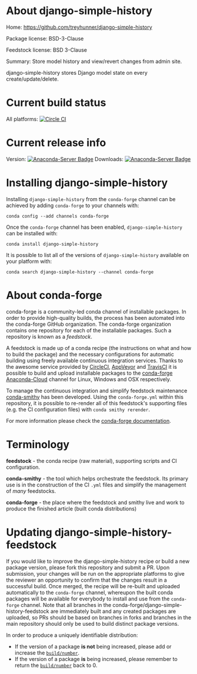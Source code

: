 About django-simple-history
===========================

Home: https://github.com/treyhunner/django-simple-history

Package license: BSD-3-Clause

Feedstock license: BSD 3-Clause

Summary: Store model history and view/revert changes from admin site.

django-simple-history stores Django model state on every create/update/delete.

Current build status
====================

All platforms: [![Circle CI](https://circleci.com/gh/conda-forge/django-simple-history-feedstock.svg?style=shield)](https://circleci.com/gh/conda-forge/django-simple-history-feedstock)

Current release info
====================
Version: [![Anaconda-Server Badge](https://anaconda.org/conda-forge/django-simple-history/badges/version.svg)](https://anaconda.org/conda-forge/django-simple-history)
Downloads: [![Anaconda-Server Badge](https://anaconda.org/conda-forge/django-simple-history/badges/downloads.svg)](https://anaconda.org/conda-forge/django-simple-history)

Installing django-simple-history
================================

Installing `django-simple-history` from the `conda-forge` channel can be achieved by adding `conda-forge` to your channels with:

```
conda config --add channels conda-forge
```

Once the `conda-forge` channel has been enabled, `django-simple-history` can be installed with:

```
conda install django-simple-history
```

It is possible to list all of the versions of `django-simple-history` available on your platform with:

```
conda search django-simple-history --channel conda-forge
```


About conda-forge
=================

conda-forge is a community-led conda channel of installable packages.
In order to provide high-quality builds, the process has been automated into the
conda-forge GitHub organization. The conda-forge organization contains one repository
for each of the installable packages. Such a repository is known as a *feedstock*.

A feedstock is made up of a conda recipe (the instructions on what and how to build
the package) and the necessary configurations for automatic building using freely
available continuous integration services. Thanks to the awesome service provided by
[CircleCI](https://circleci.com/), [AppVeyor](http://www.appveyor.com/)
and [TravisCI](https://travis-ci.org/) it is possible to build and upload installable
packages to the [conda-forge](https://anaconda.org/conda-forge)
[Anaconda-Cloud](http://docs.anaconda.org/) channel for Linux, Windows and OSX respectively.

To manage the continuous integration and simplify feedstock maintenance
[conda-smithy](http://github.com/conda-forge/conda-smithy) has been developed.
Using the ``conda-forge.yml`` within this repository, it is possible to re-render all of
this feedstock's supporting files (e.g. the CI configuration files) with ``conda smithy rerender``.

For more information please check the [conda-forge documentation](https://conda-forge.org/docs/).

Terminology
===========

**feedstock** - the conda recipe (raw material), supporting scripts and CI configuration.

**conda-smithy** - the tool which helps orchestrate the feedstock.
                   Its primary use is in the construction of the CI ``.yml`` files
                   and simplify the management of *many* feedstocks.

**conda-forge** - the place where the feedstock and smithy live and work to
                  produce the finished article (built conda distributions)


Updating django-simple-history-feedstock
========================================

If you would like to improve the django-simple-history recipe or build a new
package version, please fork this repository and submit a PR. Upon submission,
your changes will be run on the appropriate platforms to give the reviewer an
opportunity to confirm that the changes result in a successful build. Once
merged, the recipe will be re-built and uploaded automatically to the
`conda-forge` channel, whereupon the built conda packages will be available for
everybody to install and use from the `conda-forge` channel.
Note that all branches in the conda-forge/django-simple-history-feedstock are
immediately built and any created packages are uploaded, so PRs should be based
on branches in forks and branches in the main repository should only be used to
build distinct package versions.

In order to produce a uniquely identifiable distribution:
 * If the version of a package **is not** being increased, please add or increase
   the [``build/number``](http://conda.pydata.org/docs/building/meta-yaml.html#build-number-and-string).
 * If the version of a package **is** being increased, please remember to return
   the [``build/number``](http://conda.pydata.org/docs/building/meta-yaml.html#build-number-and-string)
   back to 0.